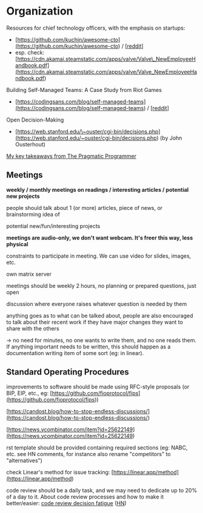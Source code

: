 # Organization

Resources for chief technology officers, with the emphasis on startups:

- [https://github.com/kuchin/awesome-cto](<https://github.com/kuchin/awesome-cto>) / [[reddit](<https://news.ycombinator.com/item?id=26284750>)]
- esp. check: [https://cdn.akamai.steamstatic.com/apps/valve/Valve\_NewEmployeeHandbook.pdf](<https://cdn.akamai.steamstatic.com/apps/valve/Valve_NewEmployeeHandbook.pdf>)

<!-- -->



Building Self-Managed Teams: A Case Study from Riot Games

- [https://codingsans.com/blog/self-managed-teams](<https://codingsans.com/blog/self-managed-teams>) / [[reddit](<https://news.ycombinator.com/item?id=27207107>)]

<!-- -->



Open Decision-Making

- [https://web.stanford.edu/\~ouster/cgi-bin/decisions.php](<https://web.stanford.edu/~ouster/cgi-bin/decisions.php>) (by John Ousterhout)

<!-- -->



[My key takeaways from The Pragmatic Programmer](<https://arkadiuszchmura.com/posts/my-key-takeaways-from-the-pragmatic-programmer/>)



## Meetings

**weekly / monthly meetings on readings / interesting articles / potential new projects**

people should talk about 1 (or more) articles, piece of news, or brainstorming idea of<br>

potential new/fun/interesting projects

**meetings are audio-only, we don't want webcam. It's freer this way, less physical**<br>

constraints to participate in meeting. We can use video for slides, images, etc.<br>

own matrix server

meetings should be weekly 2 hours, no planning or prepared questions, just open<br>

discussion where everyone raises whatever question is needed by them

anything goes as to what can be talked about, people are also encouraged to talk about their recent work if they have major changes they want to share with the others

\-> no need for minutes, no one wants to write them, and no one reads them. If anything important needs to be written, this should happen as a documentation writing item of some sort (eg: in linear).



## Standard Operating Procedures

improvements to software should be made using RFC-style proposals (or BIP, EIP, etc., eg: [https://github.com/fioprotocol/fips](<https://github.com/fioprotocol/fips>))<br>

[https://candost.blog/how-to-stop-endless-discussions/](<https://candost.blog/how-to-stop-endless-discussions/>)<br>

[https://news.ycombinator.com/item?id=25622149](<https://news.ycombinator.com/item?id=25622149>)<br>

rst template should be provided containing required sections (eg: NABC, etc. see HN comments, for instance also rename "competitors" to "alternatives")

check Linear's method for issue tracking: [https://linear.app/method](<https://linear.app/method>)

code review should be a daily task, and we may need to dedicate up to 20% of a day to it. About code review processes and how to make it better/easier: [code review decision fatigue](<https://tylercipriani.com/blog/2022/03/12/code-review-procrastination-and-clarity/>) ([HN](<https://news.ycombinator.com/item?id=30665319>))
